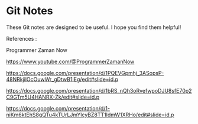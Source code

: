 # Git Notes

These Git notes are designed to be useful. I hope you find them helpful!

References :

Programmer Zaman Now

https://www.youtube.com/@ProgrammerZamanNow

https://docs.google.com/presentation/d/1PQEVGpmhj_3ASopsP-48NRkjilOcOuwWr_gDtwB1IEg/edit#slide=id.p

https://docs.google.com/presentation/d/1bRS_nQh3oRvefwpoDJU8sfE70p2C9GTm5U4HANRX-Zk/edit#slide=id.p

https://docs.google.com/presentation/d/1-niKm6ktEhS8gQTu4kTUrLJmYlcyBZ8TT1ldmW1XRHo/edit#slide=id.p
